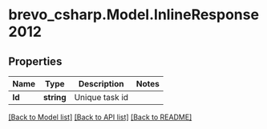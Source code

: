 # brevo_csharp.Model.InlineResponse2012
## Properties

Name | Type | Description | Notes
------------ | ------------- | ------------- | -------------
**Id** | **string** | Unique task id | 

[[Back to Model list]](../README.md#documentation-for-models) [[Back to API list]](../README.md#documentation-for-api-endpoints) [[Back to README]](../README.md)

